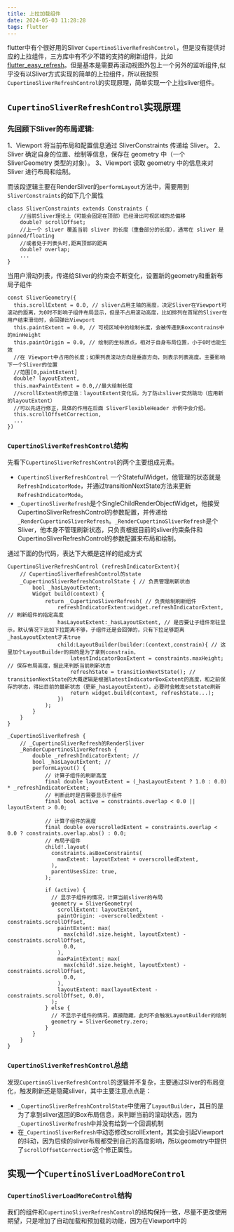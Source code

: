 ```yaml
---
title: 上拉加载组件
date: 2024-05-03 11:28:28
tags: flutter
---
```


flutter中有个很好用的Sliver `CupertinoSliverRefreshControl`，但是没有提供对应的上拉组件，三方库中有不少不错的支持的刷新组件，比如[flutter_easy_refresh](https://github.com/xuelongqy/flutter_easy_refresh)。但是基本是需要再滚动视图外包上一个另外的监听组件,似乎没有以Sliver方式实现的简单的上拉组件，所以我按照`CupertinoSliverRefreshControl`的实现原理，简单实现一个上拉sliver组件。

## `CupertinoSliverRefreshControl`实现原理

### 先回顾下Sliver的布局逻辑:
1、Viewport 将当前布局和配置信息通过 SliverConstraints 传递给 Sliver。
2、Sliver 确定自身的位置、绘制等信息，保存在 geometry 中（一个 SliverGeometry 类型的对象）。
3、Viewport 读取 geometry 中的信息来对 Sliver 进行布局和绘制。

而该段逻辑主要在RenderSliver的`performLayout`方法中，需要用到`SliverConstraints`的如下几个属性
```
class SliverConstraints extends Constraints {
    //当前Sliver理论上（可能会固定在顶部）已经滑出可视区域的总偏移
    double? scrollOffset;
    //上一个 sliver 覆盖当前 sliver 的长度（重叠部分的长度），通常在 sliver 是 pinned/floating
    //或者处于列表头时,距离顶部的距离
    double? overlap;
    ...
}
```

当用户滑动列表，传递给Sliver的约束会不断变化，设置新的geometry和重新布局子组件
```
const SliverGeometry({
  this.scrollExtent = 0.0, // sliver占用主轴的高度，决定Sliver在Viewport可滚动的距离，为0时不影响子组件布局显示，但是不占用滚动高度，比如排列在首尾的Sliver在用户结束滑动时，会回弹出Viewport
  this.paintExtent = 0.0, // 可视区域中的绘制长度，会被传递到Boxcontrains中的minHeight
  this.paintOrigin = 0.0, // 绘制的坐标原点，相对于自身布局位置，小于0时也能生效
  //在 Viewport中占用的长度；如果列表滚动方向是垂直方向，则表示列表高度。主要影响下一个Sliver的位置
  //范围[0,paintExtent]
  double? layoutExtent, 
  this.maxPaintExtent = 0.0,//最大绘制长度
  //scrollExtent的修正值：layoutExtent变化后，为了防止sliver突然跳动（应用新的layoutExtent）
  //可以先进行修正，具体的作用在后面 SliverFlexibleHeader 示例中会介绍。
  this.scrollOffsetCorrection,
  ...
}) 
```

### `CupertinoSliverRefreshControl`结构
先看下`CupertinoSliverRefreshControl`的两个主要组成元素。
- `CupertinoSliverRefreshControl`
    一个StatefulWidget，他管理的状态就是`RefreshIndicatorMode`，并通过transitionNextState方法来更新`RefreshIndicatorMode`。
- `_CupertinoSliverRefresh`是个SingleChildRenderObjectWidget，他接受CupertinoSliverRefreshControl的参数配置，并传递给`_RenderCupertinoSliverRefresh`。`_RenderCupertinoSliverRefresh`是个Sliver，他本身不管理刷新状态，只负责根据目前的sliver约束条件和CupertinoSliverRefreshControl的参数配置来布局和绘制。

通过下面的伪代码，表达下大概是这样的组成方式
```
CupertinoSliverRefreshControl (refreshIndicatorExtent){
    // CupertinoSliverRefreshControl的state
    _CupertinoSliverRefreshControlState { // 负责管理刷新状态
        bool _hasLayoutExtent;
        Widget build(context) {
            return _CupertinoSliverRefresh( // 负责绘制刷新组件
                refreshIndicatorExtent:widget.refreshIndicatorExtent, // 刷新组件的指定高度
                hasLayoutExtent:_hasLayoutExtent, // 是否要让子组件常驻显示，默认情况下比如下拉距离不够，子组件还是会回弹的，只有下拉足够距离_hasLayoutExtent才未true
                child:LayoutBuilder(builder:(context,constrain){ // 这里加个LayoutBuilder的目的是为了拿到constrain，
                    latestIndicatorBoxExtent = constraints.maxHeight; // 保存布局高度，据此来判断当前刷新状态
                    refreshState = transitionNextState(); // transitionNextState的大概逻辑是根据latestIndicatorBoxExtent的高度，和之前保存的状态，得出目前的最新状态（更新_hasLayoutExtent），必要时会触发setstate刷新
                    return widget.build(context, refreshState...);
                })
            );
        }
    }
}

_CupertinoSliverRefresh {
    // _CupertinoSliverRefresh的RenderSliver
    _RenderCupertinoSliverRefresh {
        double _refreshIndicatorExtent; // 
        bool _hasLayoutExtent; //
        performLayout() {
            // 计算子组件的刷新高度
            final double layoutExtent = (_hasLayoutExtent ? 1.0 : 0.0) * _refreshIndicatorExtent;
            // 判断此时是否需要显示子组件
            final bool active = constraints.overlap < 0.0 || layoutExtent > 0.0;
            
            // 计算子组件的高度
            final double overscrolledExtent = constraints.overlap < 0.0 ? constraints.overlap.abs() : 0.0;
            // 布局子组件
            child!.layout(
              constraints.asBoxConstraints(
                maxExtent: layoutExtent + overscrolledExtent,
              ),
              parentUsesSize: true,
            );
            
            if (active) {
              // 显示子组件的情况，计算当前sliver的布局
              geometry = SliverGeometry(
                scrollExtent: layoutExtent,
                paintOrigin: -overscrolledExtent - constraints.scrollOffset,
                paintExtent: max(
                  max(child!.size.height, layoutExtent) - constraints.scrollOffset,
                  0.0,
                ),
                maxPaintExtent: max(
                  max(child!.size.height, layoutExtent) - constraints.scrollOffset,
                  0.0,
                ),
                layoutExtent: max(layoutExtent - constraints.scrollOffset, 0.0),
              );
            } else {
              // 不显示子组件的情况，直接隐藏，此时不会触发LayoutBuilder的绘制
              geometry = SliverGeometry.zero;
            }
        }
    }
}

```
### `CupertinoSliverRefreshControl`总结
发现`CupertinoSliverRefreshControl`的逻辑并不复杂，主要通过Sliver的布局变化，触发刷新还是隐藏sliver，其中主要注意点点是：
- `_CupertinoSliverRefreshControlState`中使用了`LayoutBuilder`，其目的是为了拿到sliver返回的Box布局信息，来判断当前的滚动状态，因为`_CupertinoSliverRefresh`中并没有给到一个回调机制
- 在`_CupertinoSliverRefresh`中动态修改scrollExtent，其实会引起Viewport的抖动，因为后续的sliver布局都受到自己的高度影响，所以geometry中提供了`scrollOffsetCorrection`这个修正属性。


## 实现一个`CupertinoSliverLoadMoreControl`

### `CupertinoSliverLoadMoreControl`结构
我们的组件和`CupertinoSliverRefreshControl`的结构保持一致，尽量不更改使用期望，只是增加了自动加载和预加载的功能，因为在Viewport中的